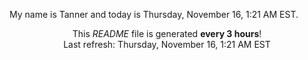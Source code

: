 My name is Tanner and today is Thursday, November 16, 1:21 AM EST.

<p align="center">This <i>README</i> file is generated <b>every 3 hours</b>!</br>Last refresh: Thursday, November 16, 1:21 AM EST<br /></p>
